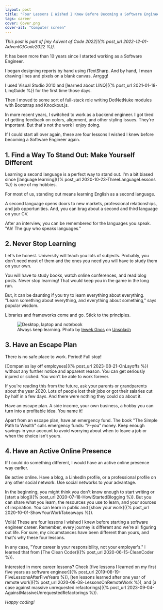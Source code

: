 ```yaml
---
layout: post
title: "Four Lessons I Wished I Knew Before Becoming a Software Engineer"
tags: career
cover: Cover.png
cover-alt: "Computer screen" 
---
```


_This post is part of [my Advent of Code 2022]({% post_url 2022-12-01-AdventOfCode2022 %})._

It has been more than 10 years since I started working as a Software Engineer.

I began designing reports by hand using iTextSharp. And by hand, I mean drawing lines and pixels on a blank canvas. Arrggg!

I used Visual Studio 2010 and [learned about LINQ]({% post_url 2021-01-18-LinqGuide %}) for the first time those days.

Then I moved to some sort of full-stack role writing DotNetNuke modules with Bootstrap and Knockout.js.

In more recent years, I switched to work as a backend engineer. I got tired of getting feedback on colors, alignment, and other styling issues. They're important. But that's not the work I enjoy doing.

If I could start all over again, these are four lessons I wished I knew before becoming a Software Engineer again.

## 1. Find a Way To Stand Out: Make Yourself Different

Learning a second language is a perfect way to stand out. I'm a bit biased since [language learning]({% post_url 2020-10-23-ThreeLanguageLessons %}) is one of my hobbies.

For most of us, standing out means learning English as a second language.

A second language opens doors to new markets, professional relationships, and job opportunities. And, you can brag about a second and third language on your CV.

After an interview, you can be remembered for the languages you speak. "Ah! The guy who speaks languages."

## 2. Never Stop Learning

Let's be honest. University will teach you lots of subjects. Probably, you don't need most of them and the ones you need you will have to study them on your own.

You will have to study books, watch online conferences, and read blog posts. Never stop learning! That would keep you in the game in the long run.

But, it can be daunting if you try to learn everything about everything. "Learn something about everything, and everything about something," says popular wisdom.

Libraries and frameworks come and go. Stick to the principles.

<figure>
<img src="https://images.unsplash.com/photo-1616400619175-5beda3a17896?crop=entropy&cs=tinysrgb&fit=crop&fm=jpg&h=400&ixid=MnwxfDB8MXxyYW5kb218MHx8fHx8fHx8MTY0NjU4NjU2Ng&ixlib=rb-1.2.1&q=80&utm_campaign=api-credit&utm_medium=referral&utm_source=unsplash_source&w=600" alt="Desktop, laptop and notebook" />

<figcaption>Always keep learning. Photo by <a href="https://unsplash.com/@imkirk?utm_source=unsplash&utm_medium=referral&utm_content=creditCopyText">Iewek Gnos</a> on <a href="https://unsplash.com/s/photos/learning?utm_source=unsplash&utm_medium=referral&utm_content=creditCopyText">Unsplash</a></figcaption>
</figure>

## 3. Have an Escape Plan

There is no safe place to work. Period! Full stop!

[Companies lay off employees]({% post_url 2023-08-21-OnLayoffs %}) without any further notice and apparent reason. You can get seriously injured or sicked. You won't be able to work forever.

If you're reading this from the future, ask your parents or grandparents about the year 2020. Lots of people lost their jobs or got their salaries cut by half in a few days. And there were nothing they could do about it.

Have an escape plan. A side income, your own business, a hobby you can turn into a profitable idea. You name it!

Apart from an escape plan, have an emergency fund. The book "The Simple Path to Wealth" calls emergency funds: "F-you" money. Keep enough savings in your account to avoid worrying about when to leave a job or when the choice isn't yours.

## 4. Have an Active Online Presence

If I could do something different, I would have an active online presence way earlier.

Be active online. Have a blog, a LinkedIn profile, or a professional profile on any other social network. Use social networks to your advantage.

In the beginning, you might think you don't know enough to start writing or [start a blog]({% post_url 2020-07-18-HowIStartedBlogging %}). But you can share what you learn, the resources you use to learn, and your sources of inspiration. You can learn in public and [show your work]({% post_url 2020-10-01-ShowYourWorkTakeaways %}).

Voilà! These are four lessons I wished I knew before starting a software engineer career. Remember, every journey is different and we're all figuring out life. For sure, my circumstances have been different than yours, and that's why these four lessons.

In any case, "Your career is your responsibility, not your employer's." I learned that from [The Clean Coder]({% post_url 2020-06-15-CleanCoder %}).

Interested in more career lessons? Check [five lessons I learned on my first five years as software engineer]({% post_url 2019-08-19-FiveLessonsAfterFiveYears %}),  [ten lessons learned after one year of remote work]({% post_url 2020-08-08-LessonsOnRemoteWork %}), and [a case against massive unrequested refactorings]({% post_url 2023-09-04-AgainstMassiveUnrequestedRefactorings %}).

_Happy coding!_